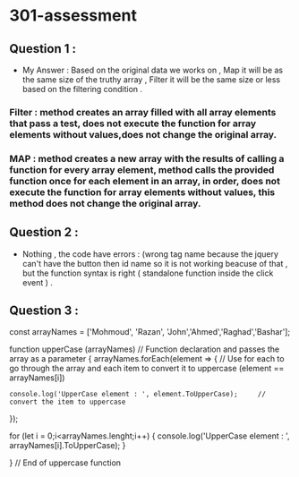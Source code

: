 # 301-assessment

## Question 1 :

- My Answer :  Based on the original data we works on , Map it will be as the same size of the truthy array , Filter it will be the same size or less based on the filtering condition . 

### Filter : method creates an array filled with all array elements that pass a test, does not execute the function for array elements without values,does not change the original array.

### MAP :  method creates a new array with the results of calling a function for every array element, method calls the provided function once for each element in an array, in order, does not execute the function for array elements without values, this method does not change the original array.


## Question 2 :

- Nothing , the code have errors : (wrong tag name because the jquery can't have the button then id name so it is not working beacuse of that , but the function syntax is right ( standalone function inside the click event ) . 


## Question 3 :

<!-- const arrayNames = ["whatever inside"];  // Declare the array type of string  -->
const arrayNames = ['Mohmoud', 'Razan', 'John','Ahmed','Raghad','Bashar'];

function upperCase (arrayNames)          // Function declaration and passes the array as a parameter 
{
    arrayNames.forEach(element => {          // Use for each to go through the array and each item to convert it to uppercase (element == arrayNames[i])
    
    console.log('UpperCase element : ', element.ToUpperCase);     // convert the item to uppercase 
});


for (let i = 0;i<arrayNames.lenght;i++)
{
    console.log('UpperCase element : ', arrayNames[i].ToUpperCase);
}

} // End of uppercase function 





